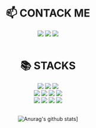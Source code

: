 
<div align=center>
  
<h1>📫 CONTACK ME </h1>
  
<div>
<img src="https://img.shields.io/badge/Gmail-EA4335?style=for-the-badge&logo=Gmail&logoColor=white"&link=mailto:gamangee1991@gmail.com>
<img src="https://img.shields.io/badge/GitHub-181717?style=for-the-badge&logo=GitHub&logoColor=white"&link=https://github.com/gamangee>
<img src="https://img.shields.io/badge/Velog-20C997?style=for-the-badge&logo=Velog&logoColor=white"&link=https://velog.io/@gamangee>
</div>
  
<br>
  
<h1> 📚 STACKS</h1>

<div>
  <img src="https://img.shields.io/badge/HTML5-E34F26?style=for-the-badge&logo=HTML5&logoColor=white">
<img src="https://img.shields.io/badge/CSS3-1572B6?style=for-the-badge&logo=CSS3&logoColor=white">
<img src="https://img.shields.io/badge/JavaScript-F7DF1E?style=for-the-badge&logo=JavaScript&logoColor=white">
</div>

<div>
<img src="https://img.shields.io/badge/React-61DAFB?style=for-the-badge&logo=React&logoColor=white">
<img src="https://img.shields.io/badge/Sass-CC6699?style=for-the-badge&logo=Sass&logoColor=white">
<img src="https://img.shields.io/badge/Styled-components-DB7093?style=for-the-badge&logo=Styled-components&logoColor=white">
<img src="https://img.shields.io/badge/Bootstrap-7952B3?style=for-the-badge&logo=Bootstrap&logoColor=white">
</div>

<div>
<img src="https://img.shields.io/badge/Trello-0052CC?style=for-the-badge&logo=Trello&logoColor=white">
<img src="https://img.shields.io/badge/Figma-F24E1E?style=for-the-badge&logo=Figma&logoColor=white">
<img src="https://img.shields.io/badge/Notion-000000?style=for-the-badge&logo=Notion&logoColor=white">
<img src="https://img.shields.io/badge/Slack-4A154B?style=for-the-badge&logo=Slack&logoColor=white">
</div>
  
<br>

  
![Anurag's github stats](https://github-readme-stats.vercel.app/api?username=gamangee&show_icons=true&theme=highcontrast)]

</div>





